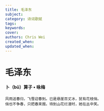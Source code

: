 ```yaml
---
title: 毛泽东
subject: 
category: 诗词歌赋
tags: 
keywords: 
cover: 
authors: Chris Wei
created_when: 
updated_when: 
---
```


# 毛泽东

#### 卜（bǔ）算子 • 咏梅

```
风雨送春归，飞雪迎春到。已是悬崖百丈冰，犹有花枝俏。
俏也不争春，只把春来报。待到山花烂漫时，她在丛中笑。
```
